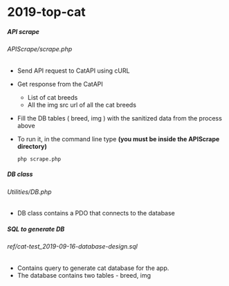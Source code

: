 # 2019-top-cat

##### API scrape 
###### *APIScrape/scrape.php*

* Send API request to CatAPI using cURL

* Get response from the CatAPI
    * List of cat breeds
    * All the img src url of all the cat breeds
    
* Fill the DB tables ( breed, img ) with the sanitized data from the process above

* To run it, in the command line type 
**(you must be inside the APIScrape directory)**

    ``` php scrape.php ```
    
    
    
##### DB class 
###### *Utilities/DB.php*

* DB class contains a PDO that connects to the database



##### SQL to generate DB 
###### *ref/cat-test_2019-09-16-database-design.sql*

* Contains query to generate cat database for the app.
* The database contains two tables - breed, img
